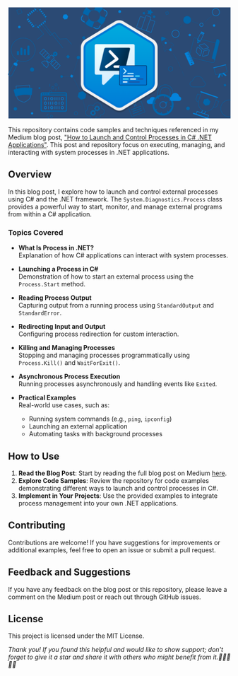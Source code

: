 ![Launching and Controlling Processes in C# .NET](/cover.png "Launching and Controlling Processes in C# .NET")

This repository contains code samples and techniques referenced in my Medium blog post, ["How to Launch and Control Processes in C# .NET Applications"](https://medium.com/@jepozdemir/how-to-launch-and-control-processes-in-c-net-applications-4ae6565410d6). This post and repository focus on executing, managing, and interacting with system processes in .NET applications.

## Overview
In this blog post, I explore how to launch and control external processes using C# and the .NET framework. The `System.Diagnostics.Process` class provides a powerful way to start, monitor, and manage external programs from within a C# application.

### Topics Covered

- **What Is Process in .NET?**  
  Explanation of how C# applications can interact with system processes.

- **Launching a Process in C#**  
  Demonstration of how to start an external process using the `Process.Start` method.

- **Reading Process Output**  
  Capturing output from a running process using `StandardOutput` and `StandardError`.

- **Redirecting Input and Output**  
  Configuring process redirection for custom interaction.

- **Killing and Managing Processes**  
  Stopping and managing processes programmatically using `Process.Kill()` and `WaitForExit()`.

- **Asynchronous Process Execution**  
  Running processes asynchronously and handling events like `Exited`.

- **Practical Examples**  
  Real-world use cases, such as:
  - Running system commands (e.g., `ping`, `ipconfig`)
  - Launching an external application
  - Automating tasks with background processes

## How to Use
1. **Read the Blog Post**: Start by reading the full blog post on Medium [here](https://medium.com/@jepozdemir/how-to-launch-and-control-processes-in-c-net-applications-4ae6565410d6).
2. **Explore Code Samples**: Review the repository for code examples demonstrating different ways to launch and control processes in C#.
3. **Implement in Your Projects**: Use the provided examples to integrate process management into your own .NET applications.

## Contributing
Contributions are welcome! If you have suggestions for improvements or additional examples, feel free to open an issue or submit a pull request.

## Feedback and Suggestions
If you have any feedback on the blog post or this repository, please leave a comment on the Medium post or reach out through GitHub issues.

## License
This project is licensed under the MIT License.

*Thank you!*
*If you found this helpful and would like to show support; don't forget to give it a star and share it with others who might benefit from it.👏👏👏👏👏*
